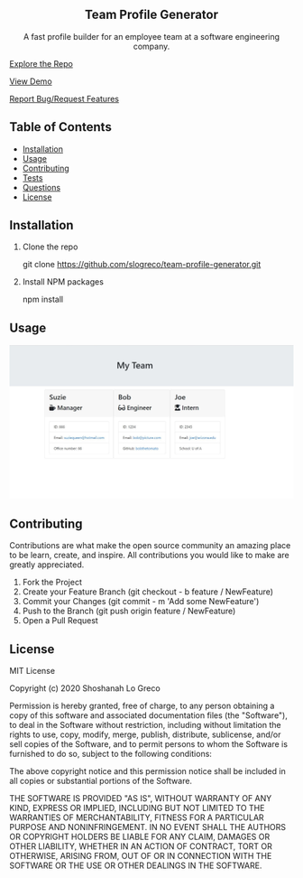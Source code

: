 
<h2 align = "center"><strong> Team Profile Generator </strong></h2>
    
<p align = "center"> A fast profile builder for an employee team at a software engineering company.

<a href= "https://github.com/ + slogreco + / + team-profile-generator"> Explore the Repo </a>

<a href= "https://drive.google.com/file/d/1PCA3Sw64HaTtJ8QMJknDhS9Hfdp5pY6T/view"> View Demo </a>

<a href="https://github.com/ + slogreco + / + {answers.repo_name} + /issues">Report Bug/Request Features</a>

</p>


## Table of Contents
* [Installation](#installation)
* [Usage](#usage)
* [Contributing](#contributing)
* [Tests](#tests)
* [Questions](#questions)
* [License](#license)

## Installation

1. Clone the repo

    git clone https://github.com/slogreco/team-profile-generator.git

2. Install NPM packages

    npm install

## Usage

<img src= "/assets/screenshot.jpg" alt = "screenshot">


## Contributing

Contributions are what make the open source community an amazing place to be learn, create, and inspire. All contributions you would like to make are greatly appreciated.

1. Fork the Project
2. Create your Feature Branch (git checkout - b feature / NewFeature)
3. Commit your Changes (git commit - m 'Add some NewFeature')
4. Push to the Branch (git push origin feature / NewFeature)
5. Open a Pull Request


## License

MIT License

Copyright (c) 2020 Shoshanah Lo Greco

Permission is hereby granted, free of charge, to any person obtaining a copy
of this software and associated documentation files (the "Software"), to deal
in the Software without restriction, including without limitation the rights
to use, copy, modify, merge, publish, distribute, sublicense, and/or sell
copies of the Software, and to permit persons to whom the Software is
furnished to do so, subject to the following conditions:

The above copyright notice and this permission notice shall be included in all
copies or substantial portions of the Software.

THE SOFTWARE IS PROVIDED "AS IS", WITHOUT WARRANTY OF ANY KIND, EXPRESS OR
IMPLIED, INCLUDING BUT NOT LIMITED TO THE WARRANTIES OF MERCHANTABILITY,
FITNESS FOR A PARTICULAR PURPOSE AND NONINFRINGEMENT. IN NO EVENT SHALL THE
AUTHORS OR COPYRIGHT HOLDERS BE LIABLE FOR ANY CLAIM, DAMAGES OR OTHER
LIABILITY, WHETHER IN AN ACTION OF CONTRACT, TORT OR OTHERWISE, ARISING FROM,
OUT OF OR IN CONNECTION WITH THE SOFTWARE OR THE USE OR OTHER DEALINGS IN THE
SOFTWARE.

    